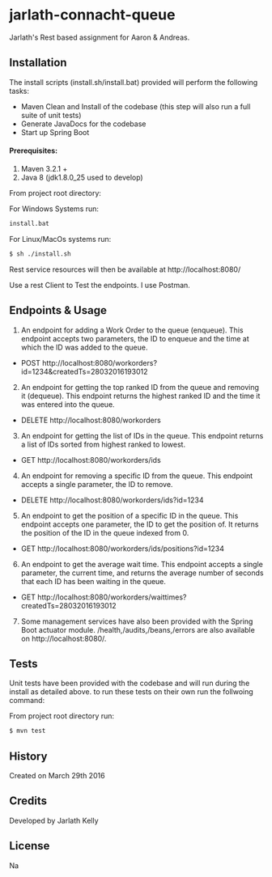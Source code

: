 # jarlath-connacht-queue

Jarlath's Rest based assignment for Aaron &  Andreas.

## Installation
The install scripts (install.sh/install.bat) provided will perform the following tasks:
- Maven Clean and Install of the codebase (this step will also run a full suite of unit tests)
- Generate JavaDocs for the codebase
- Start up Spring Boot

#### Prerequisites:
1. Maven 3.2.1 +
2. Java 8 (jdk1.8.0_25 used to develop)

From project root directory:

For Windows Systems run:
```sh
install.bat
```

For Linux/MacOs systems run:
```sh
$ sh ./install.sh
```
Rest service resources will then be available at http://localhost:8080/

Use a rest Client to Test the endpoints. I use Postman.

##  Endpoints & Usage
1. An endpoint for adding a Work Order to the queue (enqueue). This endpoint accepts two parameters, the ID to enqueue and the time at which the ID was added to the queue.
 - POST http://localhost:8080/workorders?id=1234&createdTs=28032016193012
2. An endpoint for getting the top ranked ID from the queue and removing it (dequeue). This endpoint returns the highest ranked ID and the time it was entered into the queue.
 - DELETE http://localhost:8080/workorders
3. An endpoint for getting the list of IDs in the queue. This endpoint returns a list of IDs sorted from highest ranked to lowest.
 - GET http://localhost:8080/workorders/ids
4. An endpoint for removing a specific ID from the queue. This endpoint accepts a single parameter, the ID to remove.
 - DELETE http://localhost:8080/workorders/ids?id=1234
5. An endpoint to get the position of a specific ID in the queue. This endpoint accepts one parameter, the ID to get the position of. It returns the position of the ID in the queue indexed from 0.
 - GET http://localhost:8080/workorders/ids/positions?id=1234
6. An endpoint to get the average wait time. This endpoint accepts a single parameter, the current time, and returns the average number of seconds that each ID has been waiting in the queue.
 - GET http://localhost:8080/workorders/waittimes?createdTs=28032016193012



 7. Some management services have also been provided with the Spring Boot actuator module. /health,/audits,/beans,/errors are also available on http://localhost:8080/.


## Tests
Unit tests have been provided with the codebase and will run during the install as detailed above. to run these tests on their own run the follwoing command:

From project root directory run:
```sh
$ mvn test
```

## History

Created on March 29th 2016

## Credits

Developed by Jarlath Kelly

## License

Na